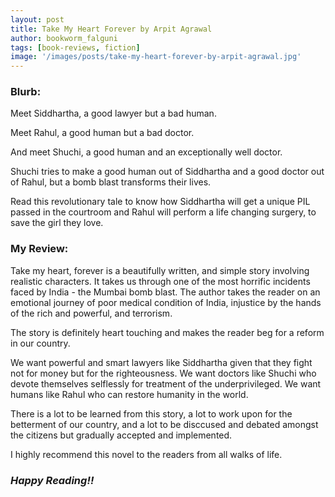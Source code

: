 ```yaml
---
layout: post
title: Take My Heart Forever by Arpit Agrawal
author: bookworm_falguni
tags: [book-reviews, fiction]
image: '/images/posts/take-my-heart-forever-by-arpit-agrawal.jpg'
---
```

### **Blurb:**
Meet Siddhartha, a good lawyer but a bad human.

Meet Rahul, a good human but a bad doctor.

And meet Shuchi, a good human and an exceptionally well doctor.

Shuchi tries to make a good human out of Siddhartha and a good doctor out of Rahul, but a bomb blast transforms their lives.

Read this revolutionary tale to know how Siddhartha will get a unique PIL passed in the courtroom and Rahul will perform a life changing surgery, to save the girl they love.

### **My Review:**
Take my heart, forever is a beautifully written, and simple story involving realistic characters. 
It takes us through one of the most horrific incidents faced by India - the Mumbai bomb blast. The author takes the reader on an emotional journey of poor medical condition of India, injustice by the hands of the rich and powerful, and terrorism.

The story is definitely heart touching and makes the reader beg for a reform in our country. 

We want powerful and smart lawyers like Siddhartha given that they fight not for money but for the righteousness.
We want doctors like Shuchi who devote themselves selflessly for treatment of the underprivileged.
We want humans like Rahul who can restore humanity in the world.

There is a lot to be learned from this story, a lot to work upon for the betterment of our country, and a lot to be disccused and debated amongst the citizens but gradually accepted and implemented.

I highly recommend this novel to the readers from all walks of life.

### ***Happy Reading!!***
